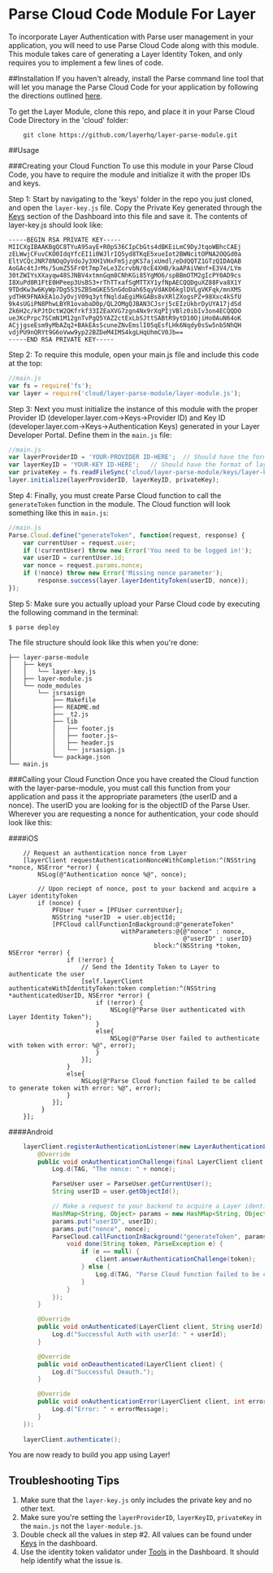 Parse Cloud Code Module For Layer
==================
To incorporate Layer Authentication with Parse user management in your application, you will need to use Parse Cloud Code along with this module. This module takes care of generating a Layer Identity Token, and only requires you to implement a few lines of code.


##Installation
If you haven't already, install the Parse command line tool that will let you manage the Parse Cloud Code for your application by following the directions outlined [here](https://parse.com/docs/js/guide#cloud-code).

To get the Layer Module, clone this repo, and place it in your Parse Cloud Code Directory in the 'cloud' folder:

```
    git clone https://github.com/layerhq/layer-parse-module.git
```

##Usage


###Creating your Cloud Function
To use this module in your Parse Cloud Code, you have to require the module and initialize it with the proper IDs and keys. 

Step 1: Start by navigating to the 'keys' folder in the repo you just cloned, and open the `layer-key.js` file. Copy the Private Key generated through the [Keys](https://developer.layer.com/projects/keys) section of the Dashboard into this file and save it. The contents of layer-key.js should look like:
```
-----BEGIN RSA PRIVATE KEY-----
MIICXgIBAAKBgQC8TYuA95ayE+R0pS36CIpCbGts4dBKEiLmC9DyJtqoWBhcCAEj
zELWwjCFuvCKO0IdqYfcEI1i0WJlrIQ5yd8TKqE5xueIot2BWNcitOPNA2OQGd0a
EltVCQcJNR78NOqOyVdoJy3XH1VHxFmSjzgKS7ajxUmdl/eDdQQTZ1GTzQIDAQAB
AoGAc4tJrMs/5umZ55Fr0t7mp7eLe3ZcrvbN/0cE4XHB/kaAPAiVWnf+E3V4/LYm
30tZWIYsXXayqw48SJNBV4xtmnGqm8CNhKGi85YgMO6/spBBmOTM2gIcPY0AD9cs
I8XuPd0R1FtE0HPeep3UsBS3+rThTTxafSgMTTXY1yfNpAECQQDguXZ88Fva8X1Y
9TDdKw3w6KyWp7Dg5S3SZB5mGKE5SnGdoDah65qyVdAKO6kglDVLgVKFqk/mnXMS
ydTHK9FNAkEA1oJyOvjV09q3ytfNqldaEgiMkGABs8vXRlZXogsPZ+98Xxc4kSfU
9k4sUGiPN8PhwLBYR1ovabaD0p/QL2OMgQJBAN3CJsrj5cEIzUkbrDyUYA17jdSd
Zk6H2c/kPJtDctW2QKfrkf33IZEaXVG7zgn4Nx9rXqPIjVBlz0ibIv3on4ECQQDO
ueJKcPrpc7SCmN1M12gnTvPgQ5YAZ2ctExLbSJttSABtR9ytD10OjiHo0AuN64oK
ACjjgseEsm9yMbAZq2+BAkEAsScuneZNvEmslI05qEsfLHk6Nqdy0sSw5nb5NhQH
vdjPU9nQRYt9G6oVww9yp22BZDeM4IMS4kgLHqUhmCV0Jb==
-----END RSA PRIVATE KEY-----
```

Step 2: To require this module, open your main.js file and include this code at the top:
```javascript
//main.js
var fs = require('fs');
var layer = require('cloud/layer-parse-module/layer-module.js');
```
        
Step 3: Next you must initialize the instance of this module with the proper Provider ID (developer.layer.com->Keys->Provider ID) and Key ID (developer.layer.com->Keys->Authentication Keys) generated in your Layer Developer Portal. Define them in the `main.js` file:
```javascript
//main.js
var layerProviderID = 'YOUR-PROVIDER ID-HERE';  // Should have the format of layer:///providers/<GUID>
var layerKeyID = 'YOUR-KEY ID-HERE';   // Should have the format of layer:///keys/<GUID>
var privateKey = fs.readFileSync('cloud/layer-parse-module/keys/layer-key.js');
layer.initialize(layerProviderID, layerKeyID, privateKey);
```
        
Step 4: Finally, you must create Parse Cloud function to call the `generateToken` function in the module. The Cloud function will look something like this in `main.js`:
```javascript
//main.js
Parse.Cloud.define("generateToken", function(request, response) {
    var currentUser = request.user;
    if (!currentUser) throw new Error('You need to be logged in!');
    var userID = currentUser.id;
    var nonce = request.params.nonce;
    if (!nonce) throw new Error('Missing nonce parameter');
        response.success(layer.layerIdentityToken(userID, nonce));
});
```

Step 5: Make sure you actually upload your Parse Cloud code by executing the following command in the terminal:
```
$ parse deploy
```

The file structure should look like this when you're done:
```
├── layer-parse-module
│   ├── keys
│   │   └── layer-key.js
│   ├── layer-module.js
│   └── node_modules
│       └── jsrsasign
│           ├── Makefile
│           ├── README.md
│           ├── _t2.js
│           ├── lib
│           │   ├── footer.js
│           │   ├── footer.js~
│           │   ├── header.js
│           │   └── jsrsasign.js
│           └── package.json
└── main.js
```

###Calling your Cloud Function
Once you have created the Cloud function with the layer-parse-module, you must call this function from your application and pass it the appropriate parameters (the userID and a nonce). The userID you are looking for is the objectID of the Parse User. Wherever you are requesting a nonce for authentication, your code should look like this:

####iOS
```objc
    // Request an authentication nonce from Layer
    [layerClient requestAuthenticationNonceWithCompletion:^(NSString *nonce, NSError *error) {
        NSLog(@"Authentication nonce %@", nonce);
       
        // Upon reciept of nonce, post to your backend and acquire a Layer identityToken  
        if (nonce) {
	        PFUser *user = [PFUser currentUser];
	        NSString *userID  = user.objectId;
	        [PFCloud callFunctionInBackground:@"generateToken"
	                           withParameters:@{@"nonce" : nonce,
	                                            @"userID" : userID}
	                                    block:^(NSString *token, NSError *error) {
	            if (!error) {
	            	// Send the Identity Token to Layer to authenticate the user
	                [self.layerClient authenticateWithIdentityToken:token completion:^(NSString *authenticatedUserID, NSError *error) {
	                    if (!error) {
	                        NSLog(@"Parse User authenticated with Layer Identity Token");
	                    }
	                    else{
	                        NSLog(@"Parse User failed to authenticate with token with error: %@", error);
	                    }
	                }];
	            }
	            else{
	                NSLog(@"Parse Cloud function failed to be called to generate token with error: %@", error);
	            }
	        }];
		 }
    }];
```

####Android
```java
	layerClient.registerAuthenticationListener(new LayerAuthenticationListener() {
        @Override
        public void onAuthenticationChallenge(final LayerClient client, String nonce) {
            Log.d(TAG, "The nonce: " + nonce);

            ParseUser user = ParseUser.getCurrentUser();
            String userID = user.getObjectId();

            // Make a request to your backend to acquire a Layer identityToken
            HashMap<String, Object> params = new HashMap<String, Object>();
            params.put("userID", userID);
            params.put("nonce", nonce);
            ParseCloud.callFunctionInBackground("generateToken", params, new FunctionCallback<String>() {
                void done(String token, ParseException e) {
                    if (e == null) {
                        client.answerAuthenticationChallenge(token);
                    } else {
                        Log.d(TAG, "Parse Cloud function failed to be called to generate token with error: " + e.getMessage());
                    }
                }
            });
        }

        @Override
        public void onAuthenticated(LayerClient client, String userId) {
            Log.d("Successful Auth with userId: " + userId);
        }

        @Override
        public void onDeauthenticated(LayerClient client) {
            Log.d("Successful Deauth.");
        }

        @Override
        public void onAuthenticationError(LayerClient client, int errorCode, String errorMessage) {
            Log.d("Error: " + errorMessage);
        }
    });
        
    layerClient.authenticate();
```

You are now ready to build you app using Layer!

## Troubleshooting Tips

1. Make sure that the `layer-key.js` only includes the private key and no other text.
2. Make sure you're setting the `layerProviderID`, `layerKeyID`, `privateKey` in the `main.js` not the `layer-module.js`.
3. Double check all the values in step #2. All values can be found under [Keys](https://developer.layer.com/projects/keys) in the dashboard.
4. Use the identity token validator under [Tools](https://developer.layer.com/projects/tools) in the Dashboard. It should help identify what the issue is.
